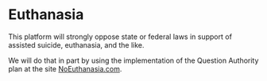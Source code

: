 # Euthanasia

This platform will strongly oppose state or federal laws in support of assisted suicide, euthanasia, and the like.

We will do that in part by using the implementation of the Question Authority plan at the site [NoEuthanasia.com](http://noeuthanasia.com/).
